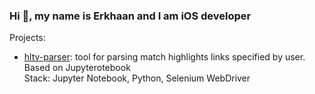### Hi 👋, my name is Erkhaan and I am iOS developer

<!--
**erkhaan/erkhaan** is a ✨ _special_ ✨ repository because its `README.md` (this file) appears on your GitHub profile.

Here are some ideas to get you started:

- 🔭 I’m currently working on ...
- 🌱 I’m currently learning ...
- 👯 I’m looking to collaborate on ...
- 🤔 I’m looking for help with ...
- 💬 Ask me about ...
- 📫 How to reach me: ...
- 😄 Pronouns: ...
- ⚡ Fun fact: ...
-->

Projects:
- [hltv-parser](https://github.com/erkhaan/hltv-parser): tool for parsing match highlights links specified by user. Based on Jupyterotebook\
Stack: Jupyter Notebook, Python, Selenium WebDriver
